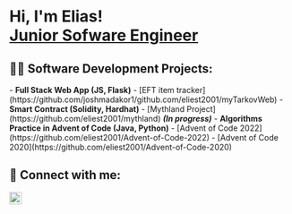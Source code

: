 <h1>Hi, I'm Elias! <br/><a href="https://github.com/eliest2001">Junior Sofware Engineer</a></h1>

<h2>👨‍💻 Software Development Projects:</h2>
- <b>Full Stack Web App (JS, Flask)</b>
  - [EFT item tracker](https://github.com/joshmadakor1/github.com/eliest2001/myTarkovWeb)
- <b>Smart Contract (Solidity, Hardhat)</b>
  - [Mythland Project](https://github.com/eliest2001/mythland) <b><i>(In progress)</b></i>
- <b> Algorithms Practice in Advent of Code (Java, Python)</b>
  - [Advent of Code 2022](https://github.com/eliest2001/Advent-of-Code-2022)
  - [Advent of Code 2020](https://github.com/eliest2001/Advent-of-Code-2020)


<h2> 🤳 Connect with me:</h2>


[<img align="left" alt="JoshMadakor | LinkedIn" width="22px" src="https://cdn.jsdelivr.net/npm/simple-icons@v3/icons/linkedin.svg" />][linkedin]


[linkedin]: https://www.linkedin.com/in/el%C3%ADas-esteve-bernal-b0b3b0220
